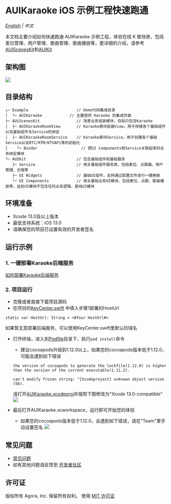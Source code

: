 # AUIKaraoke iOS 示例工程快速跑通

*[English](README.md) | 中文*

本文档主要介绍如何快速跑通 AUIKaraoke 示例工程，体验在线 K 歌场景，包括麦位管理、用户管理、歌曲管理、歌曲播放等，更详细的介绍，请参考[AUIScenesKit](../AScenesKit/README_zh.md)和[AUIKit](https://github.com/AgoraIO-Community/AUIKit/blob/main/iOS/README_zh.md)

## 架构图
![](https://accktvpic.oss-cn-beijing.aliyuncs.com/pic/github_readme/uikit/uikit_structure_chart.png)


## 目录结构
```
┌─ Example                     // Demo代码集成目录
│  └─ AUIKaraoke            // 主要提供 Karaoke 的集成页面
├─ AUiScenesKit                // 场景业务组装模块，目前只包含Karaoke
│  ├─ AUIKaraokeRoomView       // Karaoke房间容器View，用于拼接各个基础组件以及基础组件与Service的绑定
│  ├─ AUIKaraokeRoomService    // Karaoke房间Service，用于创建各个基础Service以及RTC/RTM/KTVAPi等的初始化
│	 └─ Binder                   // 把UI Components和Service关联起来的业务绑定模块
└─ AUIKit                      // 包含基础组件和基础服务
   ├─ Service                  // 相关基础组件服务类，包括麦位、点歌器、用户管理、合唱等
   ├─ UI Widgets               // 基础UI组件，支持通过配置文件进行一键换肤
   └─ UI Components            // 相关基础业务UI模块，包括麦位、点歌、歌曲播放等，这些UI模块不包含任何业务逻辑，是纯UI模块
```

## 环境准备

- Xcode 13.0及以上版本
- 最低支持系统：iOS 13.0
- 请确保您的项目已设置有效的开发者签名

## 运行示例


### 1. 一键部署Karaoke后端服务

[如何部署Karaoke后端服务](../../backend/README_zh.md)  

### 2. 项目运行
- 克隆或者直接下载项目源码
- 在项目的[KeyCenter.swift](AUIKaraoke/KeyCenter.swift) 中填入步骤1部署的HostUrl
```
static var HostUrl: String = <#Your HostUrl#>
```
如果暂无意部署后端服务，可以使用KeyCenter.swift里默认的域名

- 打开终端，进入到[Podfile](Podfile)目录下，执行`pod install`命令
  - 建议cocoapods升级到1.12.0以上，如果您的cocoapods版本低于1.12.0，可能会遇到如下错误
  ```
  the version of cocoapods to generate the lockfile(1.12.0) is higher than the version of the current executable(1.11.2). 
  ```
  ```
  can't modify frozen string: "[Xcodeproject] unknown object version (56).
  ```
  请打开[AUIKaraoke.xcodeproj](AUIKaraoke.xcodeproj)并按照下图修改为"Xcode 13.0-compatible"
  ![](https://fullapp.oss-cn-beijing.aliyuncs.com/uikit/readme/1691738494762.jpg)
  

- 最后打开AUIKaraoke.xcworkspace，运行即可开始您的体验
  - 如果您的cocoapods版本低于1.12.0，会遇到如下错误，请在"Team"里手动设置签名
  ![](https://fullapp.oss-cn-beijing.aliyuncs.com/uikit/readme/1691739881708.jpg)

## 常见问题

- [常见问题](../doc/KaraokeFAQ_zh.md)
- 如有其他问题请反馈至 [开发者社区](https://www.rtcdeveloper.cn/cn/community/discussion/0)

## 许可证

版权所有 Agora, Inc. 保留所有权利。 使用 [MIT 许可证](https://bitbucket.agoralab.co/projects/ADUC/repos/uikit/browse/Android/LICENSE?at=refs%2Fheads%2Fdev%2Fandroid%2Ftheme)

